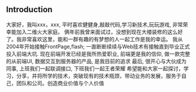 ## Introduction

大家好，我叫xxx，xxx, 平时喜欢健健身,敲敲代码,学习新技术,玩玩游戏, 非常荣幸能加入二维火大家庭。
俩年前我曾来面试过，没想到现在大楼装修的这么好了。我非常喜欢这里，能和一群有趣的有梦想的人一起工作是我的幸运。
我从2004年开始接触FrontPage,flash; 一直断断续续与Web技术有接触直到毕业正式投入前端大坑. 
现在前端开发已经是我所热爱职业, 前端更是我的信仰, 做一款完整的从前端UI, 数据交互到服务器的产品, 是我目前的追求
最后, 很开心与大伙成为同事, 上班我们一起联调接口, 下班我们一起王者荣耀
希望能和大家一起探讨，学习，分享，并将所学的技术，突破现有的技术瓶颈，带动业务的发展，服务于自己，团队和公司。创造商业价值与个人价值